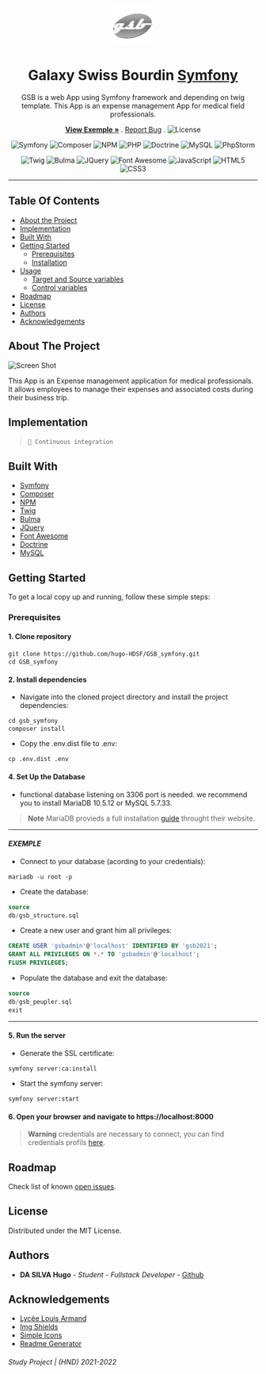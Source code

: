 <p align="center">
  <a>
    <img src="public/images/logo-icon.png" alt="Logo" width="80" >
  </a>
</p>

<h1 align="center">Galaxy Swiss Bourdin <a href="https://symfony.com/">Symfony</a></h1>

<p align="center">
  <p align="center">
      GSB is a web App using Symfony framework and depending on twig template. This App is an expense management App for medical field professionals.
  </p> 
  <p align="center">
    <a href="https://github.com/hugo-HDSF/GSB_symfony/blob/main/assets/videos/exemple.gif"><strong>View Exemple »</strong></a>
    .
    <a href="https://github.com/hugo-HDSF/GSB_symfony/issues">Report Bug</a>
    .
    <img src="https://img.shields.io/github/license/ucan-lab/docker-laravel" alt="License" height="15">
  </p>
</p>

<div align="center">

![Symfony](https://img.shields.io/badge/-Symfony_4.4-000000?logo=symfony&logoColor=white)
![Composer](https://img.shields.io/badge/-Composer_1.11-885630?logo=composer&logoColor=white)
![NPM](https://img.shields.io/badge/-NPM-CB3837?logo=npm&logoColor=white)
![PHP](https://img.shields.io/badge/-PHP_8.1-777BB4?logo=php&logoColor=white)
![Doctrine](https://img.shields.io/badge/-Doctrine_2.7-F05032?logo=doctrine&logoColor=white)
![MySQL](https://img.shields.io/badge/-MySQL_5.7-4479A1?logo=mysql&logoColor=white)
![PhpStorm](https://img.shields.io/badge/-PhpStorm-000000?logo=phpstorm&logoColor=white)
</div>

<div align="center">

![Twig](https://img.shields.io/badge/-Twig_3.0-bfcf28?logo=twig&logoColor=black)
![Bulma](https://img.shields.io/badge/-Bulma_0.9.3-00D1B2?logo=bulma&logoColor=white)
![JQuery](https://img.shields.io/badge/-JQuery_3.5.1-0769AD?logo=jquery&logoColor=white)
![Font Awesome](https://img.shields.io/badge/-FontAwesome-528DD7?logo=FontAwesome&logoColor=white)
![JavaScript](https://img.shields.io/badge/-JavaScript-F7DF1E?logo=javascript&logoColor=black)
![HTML5](https://img.shields.io/badge/-HTML5-E34F26?logo=html5&logoColor=white)
![CSS3](https://img.shields.io/badge/-CSS3-1572B6?logo=css3&logoColor=white)
</div>

-----

## Table Of Contents

* [About the Project](#about-the-project)
* [Implementation](#implementation)
* [Built With](#built-with)
* [Getting Started](#getting-started)
    * [Prerequisites](#prerequisites)
    * [Installation](#installation)
* [Usage](#usage)
    * [Target and Source variables](#target-and-source-variables)
    * [Control variables](#control-variables)
* [Roadmap](#roadmap)
* [License](#license)
* [Authors](#authors)
* [Acknowledgements](#acknowledgements)

## About The Project

![Screen Shot](assets/videos/exemple.gif)

This App is an Expense management application for medical professionals. It allows employees to manage their expenses and associated costs during their business trip.

## Implementation

> `🚀 Continuous integration`

## Built With

* [Symfony](https://symfony.com/)
* [Composer](https://getcomposer.org/)
* [NPM](https://www.npmjs.com/)
* [Twig](https://twig.symfony.com/)
* [Bulma](https://bulma.io/)
* [JQuery](https://jquery.com/)
* [Font Awesome](https://fontawesome.com/)
* [Doctrine](https://www.doctrine-project.org/)
* [MySQL](https://www.mysql.com/fr/)

## Getting Started

To get a local copy up and running, follow these simple steps:

### Prerequisites

#### 1. Clone repository

```Shell
git clone https://github.com/hugo-HDSF/GSB_symfony.git
cd GSB_symfony
```

#### 2. Install dependencies

- Navigate into the cloned project directory and install the project dependencies:

```Shell
cd gsb_symfony
composer install
```

- Copy the .env.dist file to .env:

```Shell
cp .env.dist .env
```

#### 4. Set Up the Database

- functional database listening on 3306 port is needed. we recommend you to install MariaDB 10.5.12 or MySQL 5.7.33.

> **Note**
> MariaDB provieds a full installation [guide](https://mariadb.com/kb/en/getting-installing-and-upgrading-mariadb/) throught their website.

------

#### ___EXEMPLE___

- Connect to your database (acording to your credentials):

```Shell
mariadb -u root -p
```

- Create the database:

```sql
source
db/gsb_structure.sql
```

- Create a new user and grant him all privileges:

```sql
CREATE USER 'gsbadmin'@'localhost' IDENTIFIED BY 'gsb2021';
GRANT ALL PRIVILEGES ON *.* TO 'gsbadmin'@'localhost';
FLUSH PRIVILEGES;
```

- Populate the database and exit the database:

```sql
source
db/gsb_peupler.sql
exit
```

------

#### 5. Run the server

- Generate the SSL certificate:

```Shell
symfony server:ca:install
```

- Start the symfony server:

```Shell
symfony server:start
```

#### 6. Open your browser and navigate to https://localhost:8000

> **Warning**
> credentials are necessary to connect, you can find credentials profils [here](db/gsb_peupler.sql).

## Roadmap

Check list of known [open issues](https://github.com/hugo-HDSF/GSB_symfony/issues).

## License

Distributed under the MIT License.

## Authors

* **DA SILVA Hugo** - *Student - Fullstack Developer* - [Github](https://github.com/hugo-HDSF/)

## Acknowledgements

* [Lycée Louis Armand](https://www.larmand.fr/)
* [Img Shields](https://shields.io/)
* [Simple Icons](https://simpleicons.org/)
* [Readme Generator](https://readme.shaankhan.dev/)

###### _Study Project | (HND) 2021-2022_
